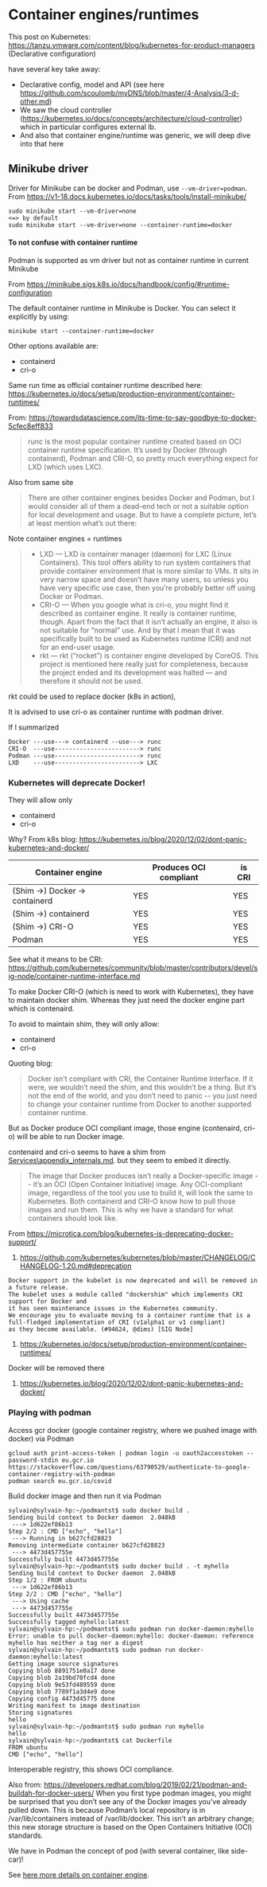 # Container engines/runtimes

 
This post on Kubernetes:
https://tanzu.vmware.com/content/blog/kubernetes-for-product-managers (Declarative configuration)

have several key take away:
- Declarative config, model and API (see here https://github.com/scoulomb/myDNS/blob/master/4-Analysis/3-d-other.md)
- We saw the cloud controller (https://kubernetes.io/docs/concepts/architecture/cloud-controller) which in particular configures external lb.
- And also that container engine/runtime was generic, we will deep dive into that here

## Minikube driver 

Driver for Minikube can be docker and Podman, use `--vm-driver=podman`.
From https://v1-18.docs.kubernetes.io/docs/tasks/tools/install-minikube/

````shell script
sudo minikube start --vm-driver=none
<=> by default
sudo minikube start --vm-driver=none --container-runtime=docker
````

#### To not confuse with container runtime

Podman is supported as vm driver but not as container runtime in current Minikube

From https://minikube.sigs.k8s.io/docs/handbook/config/#runtime-configuration

The default container runtime in Minikube is Docker. You can select it explicitly by using:

````shell script
minikube start --container-runtime=docker
````

Other options available are:

- containerd
- cri-o

Same run time as official container runtime described here: https://kubernetes.io/docs/setup/production-environment/container-runtimes/

From: https://towardsdatascience.com/its-time-to-say-goodbye-to-docker-5cfec8eff833
> runc is the most popular container runtime created based on OCI container runtime specification. 
It’s used by Docker (through containerd), Podman and CRI-O, so pretty much everything expect for LXD (which uses LXC). 


Also from same site

> There are other container engines besides Docker and Podman, but I would consider all of them a dead-end tech or not a suitable option for local development and usage. But to have a complete picture, let’s at least mention what’s out there:

Note container engines = runtimes 

> - LXD — LXD is container manager (daemon) for LXC (Linux Containers). This tool offers ability to run system containers that provide container environment that is more similar to VMs. It sits in very narrow space and doesn’t have many users, so unless you have very specific use case, then you’re probably better off using Docker or Podman.
> - CRI-O — When you google what is cri-o, you might find it described as container engine. It really is container runtime, though. Apart from the fact that it isn’t actually an engine, it also is not suitable for “normal” use. And by that I mean that it was specifically built to be used as Kubernetes runtime (CRI) and not for an end-user usage.
> - rkt — rkt (“rocket”) is container engine developed by CoreOS. This project is mentioned here really just for completeness, because the project ended and its development was halted — and therefore it should not be used.

rkt could be used to replace docker (k8s in action),

It is advised to use cri-o as container runtime with podman driver.

If I summarized 

````shell script
Docker ---use---> containerd --use---> runc
CRI-O  ---use------------------------> runc
Podman ---use------------------------> runc
LXD    ---use------------------------> LXC
````


### Kubernetes will deprecate Docker!

They will allow only 

- containerd
-  cri-o

Why?
From k8s blog: https://kubernetes.io/blog/2020/12/02/dont-panic-kubernetes-and-docker/

| Container engine                 | Produces OCI compliant | is CRI              | 
|----------------------------------|------------------------|----------------------|
| (Shim ->) Docker -> containerd   | YES                    | YES                  |
| (Shim ->) containerd             | YES                    | YES                  |
| (Shim ->) CRI-O                  | YES                    | YES                  |
| Podman                           | YES                    | YES                  |


See what it means to be CRI: https://github.com/kubernetes/community/blob/master/contributors/devel/sig-node/container-runtime-interface.md

To make Docker CRI-O (which is need to work with Kubernetes), they have to maintain docker shim.
Whereas they just need the docker engine part which is contenaird.

To avoid to maintain shim, they will only allow:

- containerd
-  cri-o


Quoting blog:
> Docker isn’t compliant with CRI, the Container Runtime Interface. If it were, we wouldn’t need the shim, and this wouldn’t be a thing. But it’s not the end of the world, and you don’t need to panic -- you just need to change your container runtime from Docker to another supported container runtime.

But as Docker produce OCI compliant image, those engine (contenaird, cri-o) will be able to run Docker image.

contenaird and cri-o seems to have a shim from [Services\appendix_internals.md](../Services/appendix_internals.md#what-happens-when-i-do-kubectl-exec).
but they seem to embed it directly.

>  The image that Docker produces isn’t really a Docker-specific image -- it’s an OCI (Open Container Initiative) image. Any OCI-compliant image, regardless of the tool you use to build it, will look the same to Kubernetes. Both containerd and CRI-O know how to pull those images and run them. This is why we have a standard for what containers should look like.

From https://microtica.com/blog/kubernetes-is-deprecating-docker-support/

1. https://github.com/kubernetes/kubernetes/blob/master/CHANGELOG/CHANGELOG-1.20.md#deprecation

````shell script
Docker support in the kubelet is now deprecated and will be removed in a future release.
The kubelet uses a module called "dockershim" which implements CRI support for Docker and
it has seen maintenance issues in the Kubernetes community. 
We encourage you to evaluate moving to a container runtime that is a full-fledged implementation of CRI (v1alpha1 or v1 compliant)
as they become available. (#94624, @dims) [SIG Node]
````
1.  https://kubernetes.io/docs/setup/production-environment/container-runtimes/

Docker will be removed there

1. https://kubernetes.io/blog/2020/12/02/dont-panic-kubernetes-and-docker/


### Playing with podman

Access gcr docker (google container registry, where we pushed image with docker) via Podman 

````shell script
gcloud auth print-access-token | podman login -u oauth2accesstoken --password-stdin eu.gcr.io
https://stackoverflow.com/questions/63790529/authenticate-to-google-container-registry-with-podman
podman search eu.gcr.io/covid
````

Build docker image and then run it via Podman

````shell script
sylvain@sylvain-hp:~/podmantst$ sudo docker build .
Sending build context to Docker daemon  2.048kB
 ---> 1d622ef86b13
Step 2/2 : CMD ["echo", "hello"]
 ---> Running in b627cfd28823
Removing intermediate container b627cfd28823
 ---> 4473d457755e
Successfully built 4473d457755e
sylvain@sylvain-hp:~/podmantst$ sudo docker build . -t myhello
Sending build context to Docker daemon  2.048kB
Step 1/2 : FROM ubuntu
 ---> 1d622ef86b13
Step 2/2 : CMD ["echo", "hello"]
 ---> Using cache
 ---> 4473d457755e
Successfully built 4473d457755e
Successfully tagged myhello:latest
sylvain@sylvain-hp:~/podmantst$ sudo podman run docker-daemon:myhello
Error: unable to pull docker-daemon:myhello: docker-daemon: reference myhello has neither a tag nor a digest
sylvain@sylvain-hp:~/podmantst$ sudo podman run docker-daemon:myhello:latest
Getting image source signatures
Copying blob 8891751e0a17 done
Copying blob 2a19bd70fcd4 done
Copying blob 9e53fd489559 done
Copying blob 7789f1a3d4e9 done
Copying config 4473d45775 done
Writing manifest to image destination
Storing signatures
hello
sylvain@sylvain-hp:~/podmantst$ sudo podman run myhello
hello
sylvain@sylvain-hp:~/podmantst$ cat Dockerfile
FROM ubuntu
CMD ["echo", "hello"]
````

Interoperable registry, this shows OCI compliance.
<!-- ok not using docker-doctor -->


Also from: https://developers.redhat.com/blog/2019/02/21/podman-and-buildah-for-docker-users/
When you first type podman images, you might be surprised that you don’t see any of the Docker images you’ve already pulled down. 
This is because Podman’s local repository is in /var/lib/containers instead of /var/lib/docker.  This isn’t an arbitrary change; this new storage structure is based on the Open Containers Initiative (OCI) standards.

We have in Podman the concept of pod (with several container, like side-car)!

See [here more details on container engine](../Services/appendix_internals.md).



